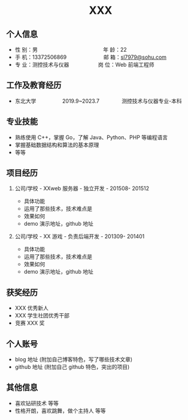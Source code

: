  <center>
     <h1>XXX</h1>
 </center>

## 个人信息

- 性 别：男&emsp;&emsp;&emsp;&emsp;&emsp;&emsp;&emsp;&emsp;&emsp;&emsp;&emsp;&emsp;&ensp;年 龄：22
- 手 机：13372506869 &emsp;&emsp;&emsp;&emsp;&emsp;&emsp;&ensp; 邮 箱：sl7979@sohu.com
- 专 业：测控技术与仪器 &emsp;&emsp;&emsp;&emsp;&emsp; 岗 位：Web 前端工程师

## 工作及教育经历

- 东北大学&emsp;&emsp;&emsp;&emsp;&emsp;2019.9~2023.7&emsp;&emsp;&emsp;&emsp; 测控技术与仪器专业-本科

## 专业技能

- 熟练使用 C++，掌握 Go，了解 Java、Python、PHP 等编程语言
- 掌握基础数据结构和算法的基本原理
- 等等

## 项目经历

1. 公司/学校 - XXweb 服务器 - 独立开发 - 201508- 201512

   - 具体功能
   - 运用了那些技术，技术难点是
   - 效果如何
   - demo 演示地址，github 地址

2. 公司/学校 - XX 游戏 - 负责后端开发 - 201309- 201401
   - 具体功能
   - 运用了那些技术，技术难点是
   - 效果如何
   - demo 演示地址，github 地址

## 获奖经历

- XXX 优秀新人
- XXX 学生社团优秀干部
- 竞赛 XXX 奖

## 个人账号

- blog 地址 (附加自己博客特色，写了哪些技术文章)
- github 地址 (附加自己 github 特色，突出的项目)

## 其他信息

- 喜欢钻研技术 等等
- 性格开朗，喜欢跳舞，做个主持人 等等
